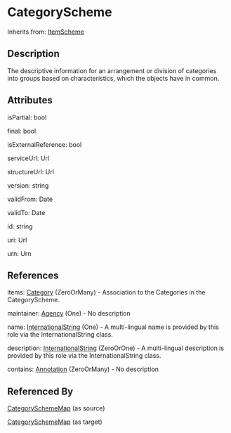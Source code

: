 
# CategoryScheme

Inherits from: [ItemScheme](../Base/ItemScheme.md)



## Description

The descriptive information for an arrangement or division of categories into groups based on characteristics, which the objects have in common.


## Attributes

isPartial: bool

final: bool

isExternalReference: bool

serviceUrl: Url

structureUrl: Url

version: string

validFrom: Date

validTo: Date

id: string

uri: Url

urn: Urn



## References

items: [Category](Category.md) (ZeroOrMany) - Association to the Categories in the CategoryScheme.

maintainer: [Agency](../OrganisationSchemes/Agency.md) (One) - No description

name: [InternationalString](../Base/InternationalString.md) (One) - A multi-lingual name is provided by this role via the InternationalString class.

description: [InternationalString](../Base/InternationalString.md) (ZeroOrOne) - A multi-lingual description is provided by this role via the InternationalString class.

contains: [Annotation](../Base/Annotation.md) (ZeroOrMany) - No description



## Referenced By

[CategorySchemeMap](../ItemSchemeMaps/CategorySchemeMap.md) (as source)

[CategorySchemeMap](../ItemSchemeMaps/CategorySchemeMap.md) (as target)


